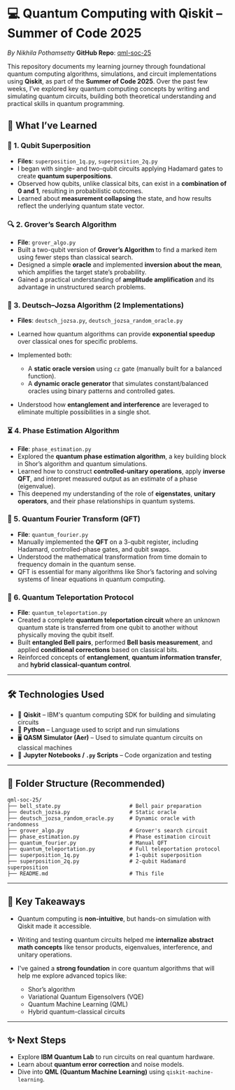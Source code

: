 # 💻 Quantum Computing with Qiskit – Summer of Code 2025

*By Nikhila Pothamsetty*
**GitHub Repo**: [qml-soc-25](https://github.com/nikhila2007-ux/qml-soc-25)

This repository documents my learning journey through foundational quantum computing algorithms, simulations, and circuit implementations using **Qiskit**, as part of the **Summer of Code 2025**. Over the past few weeks, I’ve explored key quantum computing concepts by writing and simulating quantum circuits, building both theoretical understanding and practical skills in quantum programming.

## 🌱 What I’ve Learned

### 🧠 1. **Qubit Superposition**

* **Files**: `superposition_1q.py`, `superposition_2q.py`
* I began with single- and two-qubit circuits applying Hadamard gates to create **quantum superpositions**.
* Observed how qubits, unlike classical bits, can exist in a **combination of 0 and 1**, resulting in probabilistic outcomes.
* Learned about **measurement collapsing** the state, and how results reflect the underlying quantum state vector.

### 🔍 2. **Grover’s Search Algorithm**

* **File**: `grover_algo.py`
* Built a two-qubit version of **Grover’s Algorithm** to find a marked item using fewer steps than classical search.
* Designed a simple **oracle** and implemented **inversion about the mean**, which amplifies the target state’s probability.
* Gained a practical understanding of **amplitude amplification** and its advantage in unstructured search problems.

### 🤖 3. **Deutsch–Jozsa Algorithm** (2 Implementations)

* **Files**: `deutsch_jozsa.py`, `deutsch_jozsa_random_oracle.py`
* Learned how quantum algorithms can provide **exponential speedup** over classical ones for specific problems.
* Implemented both:

  * A **static oracle version** using `cz` gate (manually built for a balanced function).
  * A **dynamic oracle generator** that simulates constant/balanced oracles using binary patterns and controlled gates.
* Understood how **entanglement and interference** are leveraged to eliminate multiple possibilities in a single shot.

### ⏳ 4. **Phase Estimation Algorithm**

* **File**: `phase_estimation.py`
* Explored the **quantum phase estimation algorithm**, a key building block in Shor’s algorithm and quantum simulations.
* Learned how to construct **controlled-unitary operations**, apply **inverse QFT**, and interpret measured output as an estimate of a phase (eigenvalue).
* This deepened my understanding of the role of **eigenstates**, **unitary operators**, and their phase relationships in quantum systems.

### 🎵 5. **Quantum Fourier Transform (QFT)**

* **File**: `quantum_fourier.py`
* Manually implemented the **QFT** on a 3-qubit register, including Hadamard, controlled-phase gates, and qubit swaps.
* Understood the mathematical transformation from time domain to frequency domain in the quantum sense.
* QFT is essential for many algorithms like Shor’s factoring and solving systems of linear equations in quantum computing.

### 📡 6. **Quantum Teleportation Protocol**

* **File**: `quantum_teleportation.py`
* Created a complete **quantum teleportation circuit** where an unknown quantum state is transferred from one qubit to another without physically moving the qubit itself.
* Built **entangled Bell pairs**, performed **Bell basis measurement**, and applied **conditional corrections** based on classical bits.
* Reinforced concepts of **entanglement**, **quantum information transfer**, and **hybrid classical-quantum control**.

---

## 🛠 Technologies Used

* 🧪 **Qiskit** – IBM's quantum computing SDK for building and simulating circuits
* 🐍 **Python** – Language used to script and run simulations
* 🖥 **QASM Simulator (Aer)** – Used to simulate quantum circuits on classical machines
* 📄 **Jupyter Notebooks / `.py` Scripts** – Code organization and testing

---

## 📁 Folder Structure (Recommended)

```
qml-soc-25/
├── bell_state.py                      # Bell pair preparation
├── deutsch_jozsa.py                   # Static oracle
├── deutsch_jozsa_random_oracle.py     # Dynamic oracle with randomness
├── grover_algo.py                     # Grover's search circuit
├── phase_estimation.py                # Phase estimation circuit
├── quantum_fourier.py                 # Manual QFT
├── quantum_teleportation.py           # Full teleportation protocol
├── superposition_1q.py                # 1-qubit superposition
├── superposition_2q.py                # 2-qubit Hadamard superposition
├── README.md                          # This file
```

---

## 📌 Key Takeaways

* Quantum computing is **non-intuitive**, but hands-on simulation with Qiskit made it accessible.
* Writing and testing quantum circuits helped me **internalize abstract math concepts** like tensor products, eigenvalues, interference, and unitary operations.
* I've gained a **strong foundation** in core quantum algorithms that will help me explore advanced topics like:

  * Shor’s algorithm
  * Variational Quantum Eigensolvers (VQE)
  * Quantum Machine Learning (QML)
  * Hybrid quantum-classical circuits

---

## ✨ Next Steps

* Explore **IBM Quantum Lab** to run circuits on real quantum hardware.
* Learn about **quantum error correction** and noise models.
* Dive into **QML (Quantum Machine Learning)** using `qiskit-machine-learning`.


